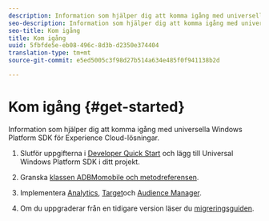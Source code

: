 ```yaml
---
description: Information som hjälper dig att komma igång med universella Windows Platform SDK för Experience Cloud-lösningar
seo-description: Information som hjälper dig att komma igång med universella Windows Platform SDK för Experience Cloud-lösningar
seo-title: Kom igång
title: Kom igång
uuid: 5fbfde5e-eb08-496c-8d3b-d2350e374404
translation-type: tm+mt
source-git-commit: e5ed5005c3f98d27b514a634e485f0f941138b2d

---
```



# Kom igång {#get-started}

Information som hjälper dig att komma igång med universella Windows Platform SDK för Experience Cloud-lösningar.

1. Slutför uppgifterna i [Developer Quick Start](/help/universal-windows/c-getting-started/dev-qs.md) och lägg till Universal Windows Platform SDK i ditt projekt.

1. Granska [klassen ADBMomobile och metodreferensen](/help/universal-windows/c-configuration/methods.md).

1. Implementera [Analytics](/help/universal-windows/analytics/analytics-methods.md), [Target](/help/universal-windows/target/target-methods.md)och [Audience Manager](/help/universal-windows/audiencemgmt/audience-manager-methods.md).

1. Om du uppgraderar från en tidigare version läser du [migreringsguiden](/help/universal-windows/migration-v3.md).
